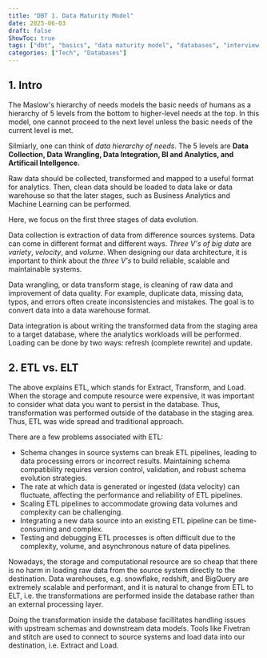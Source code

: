 ```yaml
---
title: "DBT 1. Data Maturity Model"
date: 2025-06-03
draft: false
ShowToc: true
tags: ["dbt", "basics", "data maturity model", "databases", "interview prep"]
categories: ["Tech", "Databases"]
---
```


## 1. Intro

The Maslow's hierarchy of needs models the basic needs of humans as a hierarchy of 5 levels from the bottom to higher-level needs at the top. In this model, one cannot proceed to the next level unless the basic needs of the current level is met. 

Silmiarly, one can think of *data hierarchy of needs*. The 5 levels are **Data Collection, Data Wrangling, Data Integration, BI and Analytics, and Artificail Intellgence.**

Raw data should be collected, transformed and mapped to a useful format for analytics. Then, clean data should be loaded to data lake or data warehouse so that the later stages, such as Business Analytics and Machine Learning can be performed.

Here, we focus on the first three stages of data evolution.

Data collection is extraction of data from difference sources systems. Data can come in different format and different ways. *Three V's of big data* are *variety*, *velocity*, and *volume*. When designing our data architecture, it is important to think about the *three V's* to build reliable, scalable and maintainable systems.

Data wrangling, or data transform stage, is cleaning of raw data and improvement of data quality. For example, duplicate data, missing data, typos, and errors often create inconsistencies and mistakes. The goal is to convert data into a data warehouse format.

Data integration is about writing the transformed data from the staging area to a target database, where the analytics workloads will be performed. Loading can be done by two ways: refresh (complete rewrite) and update.

## 2. ETL vs. ELT

The above explains ETL, which stands for Extract, Transform, and Load. When the storage and compute resource were expensive, it was important to consider what data you want to persist in the database. Thus, transformation was performed outside of the database in the staging area. Thus, ETL was wide spread and traditional approach.

There are a few problems associated with ETL:

- Schema changes in source systems can break ETL pipelines, leading to data processing errors or incorrect results. Maintaining schema compatibility requires version control, validation, and robust schema evolution strategies.
- The rate at which data is generated or ingested (data velocity) can fluctuate, affecting the performance and reliability of ETL pipelines.
- Scaling ETL pipelines to accommodate growing data volumes and complexity can be challenging.
- Integrating a new data source into an existing ETL pipeline can be time-consuming and complex.
- Testing and debugging ETL processes is often difficult due to the complexity, volume, and asynchronous nature of data pipelines.

Nowadays, the storage and computational resource are so cheap that there is no harm in loading raw data from the source system directly to the destination. Data warehouses, e.g. snowflake, redshift, and BigQuery are extremely scalable and performant, and it is natural to change from ETL to ELT, i.e. the transformations are performed inside the database rather than an external processing layer. 

Doing the transformation inside the database facillitates handling issues with upstream schemas and downstream data models. Tools like Fivetran and stitch are used to connect to source systems and load data into our destination, i.e. Extract and Load.


